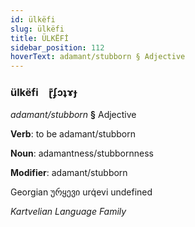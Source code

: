 ```yaml
---
id: ülkëfi
slug: ülkëfi
title: ÜLKËFİ
sidebar_position: 112
hoverText: adamant/stubborn § Adjective
---
```


### ülkëfi&emsp;<span kind="abugida">ɽ͊ʄɔʇɤɟ</span>

*adamant/stubborn* **§** Adjective

**Verb**: to be adamant/stubborn

**Noun**: adamantness/stubbornness

**Modifier**: adamant/stubborn

Georgian ურყევი urq̇evi undefined

*Kartvelian Language Family*